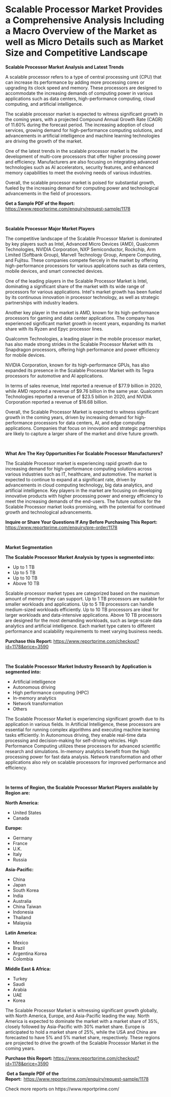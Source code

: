 <p><h1>Scalable Processor Market Provides a Comprehensive Analysis Including a Macro Overview of the Market as well as Micro Details such as Market Size and Competitive Landscape</h1></p><p><strong>Scalable Processor Market Analysis and Latest Trends</strong></p>
<p><p>A scalable processor refers to a type of central processing unit (CPU) that can increase its performance by adding more processing cores or upgrading its clock speed and memory. These processors are designed to accommodate the increasing demands of computing power in various applications such as data centers, high-performance computing, cloud computing, and artificial intelligence.</p><p>The scalable processor market is expected to witness significant growth in the coming years, with a projected Compound Annual Growth Rate (CAGR) of 11.60% during the forecast period. The increasing adoption of cloud services, growing demand for high-performance computing solutions, and advancements in artificial intelligence and machine learning technologies are driving the growth of the market.</p><p>One of the latest trends in the scalable processor market is the development of multi-core processors that offer higher processing power and efficiency. Manufacturers are also focusing on integrating advanced technologies such as AI accelerators, security features, and enhanced memory capabilities to meet the evolving needs of various industries.</p><p>Overall, the scalable processor market is poised for substantial growth, fueled by the increasing demand for computing power and technological advancements in the field of processors.</p></p>
<p><strong>Get a Sample PDF of the Report:&nbsp;</strong> <a href="https://www.reportprime.com/enquiry/request-sample/1178">https://www.reportprime.com/enquiry/request-sample/1178</a></p>
<p>&nbsp;</p>
<p><strong>Scalable Processor Major Market Players</strong></p>
<p><p>The competitive landscape of the Scalable Processor Market is dominated by key players such as Intel, Advanced Micro Devices (AMD), Qualcomm Technologies, NVIDIA Corporation, NXP Semiconductor, Rockchip, Arm Limited (Softbank Group), Marvell Technology Group, Ampere Computing, and Fujitsu. These companies compete fiercely in the market by offering high-performance processors for various applications such as data centers, mobile devices, and smart connected devices.</p><p>One of the leading players in the Scalable Processor Market is Intel, dominating a significant share of the market with its wide range of processors for various applications. Intel's market growth has been fueled by its continuous innovation in processor technology, as well as strategic partnerships with industry leaders.</p><p>Another key player in the market is AMD, known for its high-performance processors for gaming and data center applications. The company has experienced significant market growth in recent years, expanding its market share with its Ryzen and Epyc processor lines.</p><p>Qualcomm Technologies, a leading player in the mobile processor market, has also made strong strides in the Scalable Processor Market with its Snapdragon processors, offering high performance and power efficiency for mobile devices.</p><p>NVIDIA Corporation, known for its high-performance GPUs, has also expanded its presence in the Scalable Processor Market with its Tegra processors for automotive and AI applications.</p><p>In terms of sales revenue, Intel reported a revenue of $77.9 billion in 2020, while AMD reported a revenue of $9.76 billion in the same year. Qualcomm Technologies reported a revenue of $23.5 billion in 2020, and NVIDIA Corporation reported a revenue of $16.68 billion.</p><p>Overall, the Scalable Processor Market is expected to witness significant growth in the coming years, driven by increasing demand for high-performance processors for data centers, AI, and edge computing applications. Companies that focus on innovation and strategic partnerships are likely to capture a larger share of the market and drive future growth.</p></p>
<p>&nbsp;</p>
<p><strong>What Are The Key Opportunities For Scalable Processor Manufacturers?</strong></p>
<p><p>The Scalable Processor market is experiencing rapid growth due to increasing demand for high-performance computing solutions across various industries such as IT, healthcare, and automotive. The market is expected to continue to expand at a significant rate, driven by advancements in cloud computing technology, big data analytics, and artificial intelligence. Key players in the market are focusing on developing innovative products with higher processing power and energy efficiency to meet the increasing demands of the end-users. The future outlook for the Scalable Processor market looks promising, with the potential for continued growth and technological advancements.</p></p>
<p><strong>Inquire or Share Your Questions If Any Before Purchasing This Report:</strong> <a href="https://www.reportprime.com/enquiry/pre-order/1178">https://www.reportprime.com/enquiry/pre-order/1178</a></p>
<p>&nbsp;</p>
<p><strong>Market Segmentation</strong></p>
<p><strong>The Scalable Processor Market Analysis by types is segmented into:</strong></p>
<p><ul><li>Up to 1 TB</li><li>Up to 5 TB</li><li>Up to 10 TB</li><li>Above 10 TB</li></ul></p>
<p><p>Scalable processor market types are categorized based on the maximum amount of memory they can support. Up to 1 TB processors are suitable for smaller workloads and applications. Up to 5 TB processors can handle medium-sized workloads efficiently. Up to 10 TB processors are ideal for larger workloads and data-intensive applications. Above 10 TB processors are designed for the most demanding workloads, such as large-scale data analytics and artificial intelligence. Each market type caters to different performance and scalability requirements to meet varying business needs.</p></p>
<p><strong>Purchase this Report:&nbsp;</strong><a href="https://www.reportprime.com/checkout?id=1178&price=3590">https://www.reportprime.com/checkout?id=1178&price=3590</a></p>
<p>&nbsp;</p>
<p><strong>The Scalable Processor Market Industry Research by Application is segmented into:</strong></p>
<p><ul><li>Artificial intelligence</li><li>Autonomous driving</li><li>High performance computing (HPC)</li><li>In-memory analytics</li><li>Network transformation</li><li>Others</li></ul></p>
<p><p>The Scalable Processor Market is experiencing significant growth due to its application in various fields. In Artificial Intelligence, these processors are essential for running complex algorithms and executing machine learning tasks efficiently. In Autonomous driving, they enable real-time data processing and decision-making for self-driving vehicles. High Performance Computing utilizes these processors for advanced scientific research and simulations. In-memory analytics benefit from the high processing power for fast data analysis. Network transformation and other applications also rely on scalable processors for improved performance and efficiency.</p></p>
<p>&nbsp;</p>
<p><strong>In terms of Region, the Scalable Processor Market Players available by Region are:</strong></p>
<p>
    <p> <strong> North America: </strong>
        <ul>
            <li>United States</li>
            <li>Canada</li>
        </ul>
        </p> 
    <p> <strong> Europe: </strong>
        <ul>
            <li>Germany</li>
            <li>France</li>
            <li>U.K.</li>
            <li>Italy</li>
            <li>Russia</li>
        </ul>
        </p> 
    <p> <strong> Asia-Pacific: </strong>
        <ul>
            <li>China</li>
            <li>Japan</li>
            <li>South Korea</li>
            <li>India</li>
            <li>Australia</li>
            <li>China Taiwan</li>
            <li>Indonesia</li>
            <li>Thailand</li>
            <li>Malaysia</li>
        </ul>
        </p> 
    <p> <strong> Latin America: </strong>
        <ul>
            <li>Mexico</li>
            <li>Brazil</li>
            <li>Argentina Korea</li>
            <li>Colombia</li>
        </ul>
        </p> 
    <p> <strong> Middle East & Africa: </strong>
        <ul>
            <li>Turkey</li>
            <li>Saudi</li>
            <li>Arabia</li>
            <li>UAE</li>
            <li>Korea</li>
        </ul>
    </p>
    </p>
<p><p>The Scalable Processor Market is witnessing significant growth globally, with North America, Europe, and Asia-Pacific leading the way. North America is expected to dominate the market with a market share of 35%, closely followed by Asia-Pacific with 30% market share. Europe is anticipated to hold a market share of 25%, while the USA and China are forecasted to have 5% and 5% market share, respectively. These regions are projected to drive the growth of the Scalable Processor Market in the coming years.</p></p>
<p><strong>Purchase this Report: </strong><a href="https://www.reportprime.com/checkout?id=1178&price=3590">https://www.reportprime.com/checkout?id=1178&price=3590</a></p>
<p>&nbsp;<strong>Get a Sample PDF of the Report:&nbsp;&nbsp;</strong><a href="https://www.reportprime.com/enquiry/request-sample/1178">https://www.reportprime.com/enquiry/request-sample/1178</a></p>
<p><strong></strong></p>
<p>Check more reports on https://www.reportprime.com/</p>